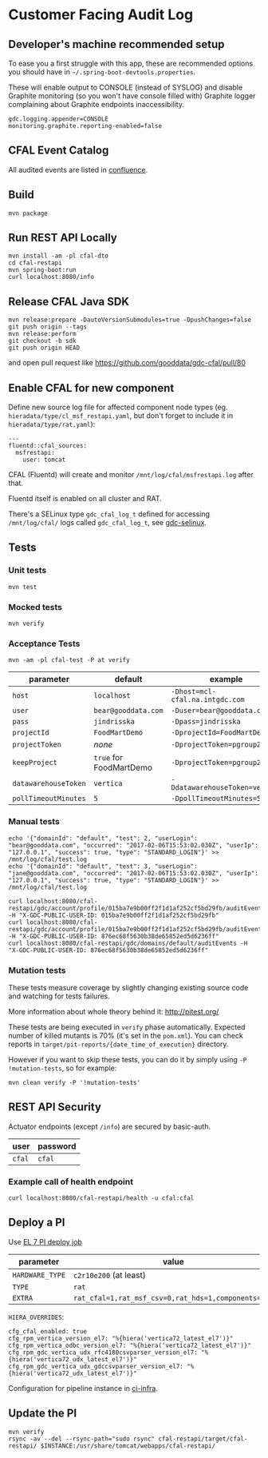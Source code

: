 # Customer Facing Audit Log

## Developer's machine recommended setup

To ease you a first struggle with this app, these are recommended options you should have in `~/.spring-boot-devtools.properties`.

These will enable output to CONSOLE (instead of SYSLOG) and disable Graphite monitoring (so you won't have console filled with)
Graphite logger complaining about Graphite endpoints inaccessibility.

```
gdc.logging.appender=CONSOLE
monitoring.graphite.reporting-enabled=false
```
## CFAL Event Catalog

All audited events are listed in [confluence](https://confluence.intgdc.com/display/plat/CFAL+Event+Catalog).

## Build
```
mvn package
```

## Run REST API Locally
```
mvn install -am -pl cfal-dto
cd cfal-restapi
mvn spring-boot:run
curl localhost:8080/info
```

## Release CFAL Java SDK
```
mvn release:prepare -DautoVersionSubmodules=true -DpushChanges=false
git push origin --tags
mvn release:perform
git checkout -b sdk
git push origin HEAD
```
and open pull request like https://github.com/gooddata/gdc-cfal/pull/80

## Enable CFAL for new component

Define new source log file for affected component node types (eg. `hieradata/type/cl_msf_restapi.yaml`, but don't forget to include it in `hieradata/type/rat.yaml`):
```
---
fluentd::cfal_sources:
  msfrestapi:
    user: tomcat
```
CFAL (Fluentd) will create and monitor `/mnt/log/cfal/msfrestapi.log` after that.

Fluentd itself is enabled on all cluster and RAT.

There's a SELinux type `gdc_cfal_log_t` defined for accessing `/mnt/log/cfal/` logs called `gdc_cfal_log_t`, see [gdc-selinux](https://github.com/gooddata/gdc-selinux).

## Tests

### Unit tests
```
mvn test
```

### Mocked tests
```
mvn verify
```

### Acceptance Tests
```
mvn -am -pl cfal-test -P at verify
```

parameter               | default                 | example
------------------------|-------------------------|--------
`host`                  | `localhost`             | `-Dhost=mcl-cfal.na.intgdc.com`
`user`                  | `bear@gooddata.com`     | `-Duser=bear@gooddata.com`
`pass`                  | `jindrisska`            | `-Dpass=jindrisska`
`projectId`             | `FoodMartDemo`          | `-DprojectId=FoodMartDemo`
`projectToken`          | _none_                  | `-DprojectToken=pgroup2`
`keepProject`           | `true` for FoodMartDemo | `-DprojectToken=pgroup2`
`datawarehouseToken`    | `vertica`               | `-DdatawarehouseToken=vertica`
`pollTimeoutMinutes`    | `5`                     | `-DpollTimeoutMinutes=5`

### Manual tests

```
echo '{"domainId": "default", "test": 2, "userLogin": "bear@gooddata.com", "occurred": "2017-02-06T15:53:02.030Z", "userIp": "127.0.0.1", "success": true, "type": "STANDARD_LOGIN"}' >> /mnt/log/cfal/test.log
echo '{"domainId": "default", "test": 3, "userLogin": "jane@gooddata.com", "occurred": "2017-02-06T15:53:02.030Z", "userIp": "127.0.0.1", "success": true, "type": "STANDARD_LOGIN"}' >> /mnt/log/cfal/test.log

curl localhost:8080/cfal-restapi/gdc/account/profile/015ba7e9b00ff2f1d1af252cf5bd29fb/auditEvents -H "X-GDC-PUBLIC-USER-ID: 015ba7e9b00ff2f1d1af252cf5bd29fb"
curl localhost:8080/cfal-restapi/gdc/account/profile/015ba7e9b00ff2f1d1af252cf5bd29fb/auditEvents -H "X-GDC-PUBLIC-USER-ID: 876ec68f5630b38de65852ed5d6236ff"
curl localhost:8080/cfal-restapi/gdc/domains/default/auditEvents -H "X-GDC-PUBLIC-USER-ID: 876ec68f5630b38de65852ed5d6236ff"
```

### Mutation tests

These tests measure coverage by slightly changing existing source code and watching for tests failures.

More information about whole theory behind it: http://pitest.org/

These tests are being executed in `verify` phase automatically. Expected number of killed mutants is 70% (it's set in the `pom.xml`).
You can check reports in `target/pit-reports/{date_time_of_execution}` directory.

However if you want to skip these tests, you can do it by simply using `-P !mutation-tests`, so for example:
```
mvn clean verify -P '!mutation-tests'
```

## REST API Security

Actuator endpoints (except `/info`) are secured by basic-auth.

   user   |     password        |
----------|---------------------|
  `cfal`  |      `cfal`         |
  
### Example call of health endpoint
`
curl localhost:8080/cfal-restapi/health -u cfal:cfal
`

## Deploy a PI
Use [EL 7 PI deploy job](https://ci.intgdc.com/job/deploy-instance-el7/build?delay=0sec)

parameter | value
----------|-------
`HARDWARE_TYPE` | `c2r10e200` (at least)
`TYPE`          | `rat`
`EXTRA`         | `rat_cfal=1,rat_msf_csv=0,rat_hds=1,components=msf`

`HIERA_OVERRIDES`:
```
cfg_cfal_enabled: true
cfg_rpm_vertica_version_el7: "%{hiera('vertica72_latest_el7')}"
cfg_rpm_vertica_odbc_version_el7: "%{hiera('vertica72_latest_el7')}"
cfg_rpm_gdc_vertica_udx_rfc4180csvparser_version_el7: "%{hiera('vertica72_udx_latest_el7')}"
cfg_rpm_gdc_vertica_udx_gdccsvparser_version_el7: "%{hiera('vertica72_udx_latest_el7')}"
```

Configuration for pipeline instance in [ci-infra](https://github.com/gooddata/ci-infra/blob/master/jenkins/jobs/ci/cfal-project.yaml).

## Update the PI

```
mvn verify
rsync -av --del --rsync-path="sudo rsync" cfal-restapi/target/cfal-restapi/ $INSTANCE:/usr/share/tomcat/webapps/cfal-restapi/
```

